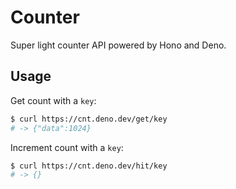 # Counter

Super light counter API powered by Hono and Deno.

## Usage

Get count with a `key`:

```bash
$ curl https://cnt.deno.dev/get/key
# -> {"data":1024}
```

Increment count with a `key`:

```bash
$ curl https://cnt.deno.dev/hit/key
# -> {}
```
